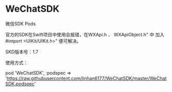 # WeChatSDK

微信SDK Pods

官方的SDK在Swift项目中使用会报错，在WXApi.h 、 WXApiObject.h" 中 加入 #import <UIKit/UIKit.h>" 便可解决。

SKD版本号：1.7


使用方式：

pod 'WeChatSDK', :podspec => 'https://raw.githubusercontent.com/linhan6177/WeChatSDK/master/WeChatSDK.podspec'

